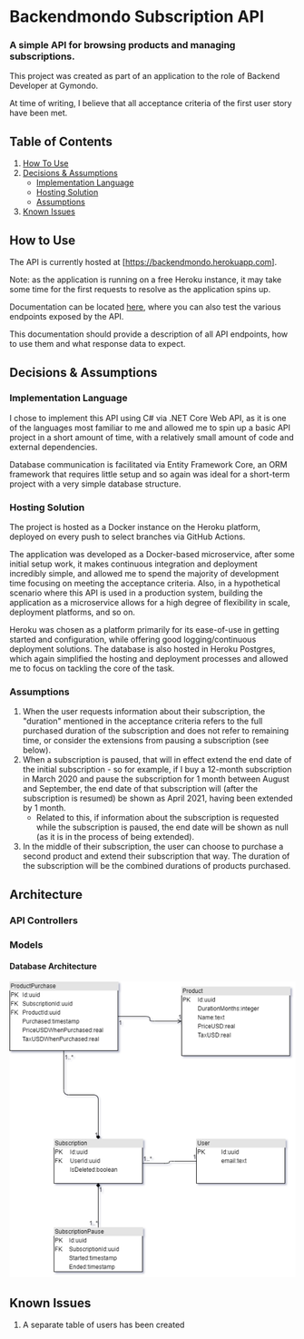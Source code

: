 ﻿# Backendmondo Subscription API

### A simple API for browsing products and managing subscriptions.

This project was created as part of an application to the role of Backend Developer at Gymondo.

At time of writing, I believe that all acceptance criteria of the first user story have been met.

## Table of Contents

1. [How To Use](#how-to-use)
2. [Decisions & Assumptions](#decisions--assumptions)
    * [Implementation Language](#implementation-language)
    * [Hosting Solution](#hosting-solution)
    * [Assumptions](#assumptions)
3. [Known Issues](#known-issues)

## How to Use

The API is currently hosted at [https://backendmondo.herokuapp.com].

Note: as the application is running on a free Heroku instance, it may take some time for the first requests to resolve as the application spins up.

Documentation can be located [here](https://app.swaggerhub.com/apis-docs/DanMcElroy/Backendmondo), where you can also test the various endpoints exposed by the API.

This documentation should provide a description of all API endpoints, how to use them and what response data to expect.

## Decisions & Assumptions

### Implementation Language

I chose to implement this API using C# via .NET Core Web API, as it is one of the languages most familiar to me and allowed me to spin up a basic API project in a short amount of time, with a relatively small amount of code and external dependencies.

Database communication is facilitated via Entity Framework Core, an ORM framework that requires little setup and so again was ideal for a short-term project with a very simple database structure.

### Hosting Solution

The project is hosted as a Docker instance on the Heroku platform, deployed on every push to select branches via GitHub Actions.

The application was developed as a Docker-based microservice, after some initial setup work, it makes continuous integration and deployment incredibly simple, and allowed me to spend the majority of development time focusing on meeting the acceptance criteria. 
Also, in a hypothetical scenario where this API is used in a production system, building the application as a microservice allows for a high degree of flexibility in scale, deployment platforms, and so on.

Heroku was chosen as a platform primarily for its ease-of-use in getting started and configuration, while offering good logging/continuous deployment solutions. The database is also hosted in Heroku Postgres, which again 
simplified the hosting and deployment processes and allowed me to focus on tackling the core of the task.

### Assumptions

1. When the user requests information about their subscription, the "duration" mentioned in the acceptance criteria refers to the full purchased duration of the subscription and does not refer to remaining time, or consider the extensions from pausing a subscription (see below).
2. When a subscription is paused, that will in effect extend the end date of the initial subscription - so for example, if I buy a 12-month subscription in March 2020 and pause the subscription for 1 month between August and September, the end date of that subscription will
(after the subscription is resumed) be shown as April 2021, having been extended by 1 month.
    * Related to this, if information about the subscription is requested while the subscription is paused, the end date will be shown as null (as it is in the process of being extended).
3. In the middle of their subscription, the user can choose to purchase a second product and extend their subscription that way. The duration of the subscription will be the combined durations of products purchased.

## Architecture

### API Controllers



### Models

#### Database Architecture

![](docs/database.png)

## Known Issues

1. A separate table of users has been created 